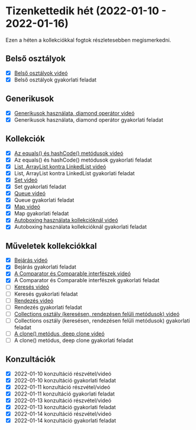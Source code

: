 # Tizenkettedik hét (2022-01-10 - 2022-01-16)

Ezen a héten a kollekciókkal fogtok részletesebben megismerkedni.

## Belső osztályok

* [x] [Belső osztályok videó](https://e-learning.training360.com/courses/take/java-se-halado-koll/lessons/29778400-belso-osztalyok)
* [x] Belső osztályok gyakorlati feladat

## Generikusok

* [x] [Generikusok használata, diamond operátor videó](https://e-learning.training360.com/courses/take/java-se-halado-koll/lessons/10769614-generikusok-hasznalata-diamond-operator)
* [x] Generikusok használata, diamond operátor gyakorlati feladat

## Kollekciók

* [x] [Az equals() és hashCode() metódusok videó](https://e-learning.training360.com/courses/take/java-se-halado-koll/lessons/10769615-az-equals-es-hashcode-metodusok)
* [x] Az equals() és hashCode() metódusok gyakorlati feladat
* [x] [List, ArrayList kontra LinkedList videó](https://e-learning.training360.com/courses/take/java-se-halado-koll/lessons/10769616-list-arraylist-kontra-linkedlist)
* [x] List, ArrayList kontra LinkedList gyakorlati feladat
* [x] [Set videó](https://e-learning.training360.com/courses/take/java-se-halado-koll/lessons/10769617-set)
* [x] Set gyakorlati feladat
* [x] [Queue videó](https://e-learning.training360.com/courses/take/java-se-halado-koll/lessons/10769618-queue)
* [x] Queue gyakorlati feladat
* [x] [Map videó](https://e-learning.training360.com/courses/take/java-se-halado-koll/lessons/10769620-map)
* [x] Map gyakorlati feladat
* [x] [Autoboxing használata kollekcióknál videó](https://e-learning.training360.com/courses/take/java-se-halado-koll/lessons/10769619-autoboxing-hasznalata-kollekcioknal)
* [x] Autoboxing használata kollekcióknál gyakorlati feladat

## Műveletek kollekciókkal

* [x] [Bejárás videó](https://e-learning.training360.com/courses/take/java-se-halado-koll/lessons/10769621-bejaras)
* [x] Bejárás gyakorlati feladat
* [x] [A Comparator és Comparable interfészek videó](https://e-learning.training360.com/courses/take/java-se-halado-koll/lessons/10769622-a-comparator-es-comparable-interfeszek)
* [x] A Comparator és Comparable interfészek gyakorlati feladat
* [ ] [Keresés videó](https://e-learning.training360.com/courses/take/java-se-halado-koll/lessons/10769623-kereses)
* [ ] Keresés gyakorlati feladat
* [ ] [Rendezés videó](https://e-learning.training360.com/courses/take/java-se-halado-koll/lessons/10769624-rendezes)
* [ ] Rendezés gyakorlati feladat
* [ ] [Collections osztály (keresésen, rendezésen felüli metódusok) videó](https://e-learning.training360.com/courses/take/java-se-halado-koll/lessons/10769625-collections-osztaly-keresesen-rendezesen-feluli-metodusok)
* [ ] Collections osztály (keresésen, rendezésen felüli metódusok) gyakorlati feladat
* [ ] [A clone() metódus, deep clone videó](https://e-learning.training360.com/courses/take/java-se-halado-koll/lessons/10769626-a-clone-metodus-deep-clone)
* [ ] A clone() metódus, deep clone gyakorlati feladat

## Konzultációk

* [x] 2022-01-10 konzultáció részvétel/videó
* [x] 2022-01-10 konzultáció gyakorlati feladat
* [x] 2022-01-11 konzultáció részvétel/videó
* [x] 2022-01-11 konzultáció gyakorlati feladat
* [x] 2022-01-13 konzultáció részvétel/videó
* [x] 2022-01-13 konzultáció gyakorlati feladat
* [x] 2022-01-14 konzultáció részvétel/videó
* [x] 2022-01-14 konzultáció gyakorlati feladat
